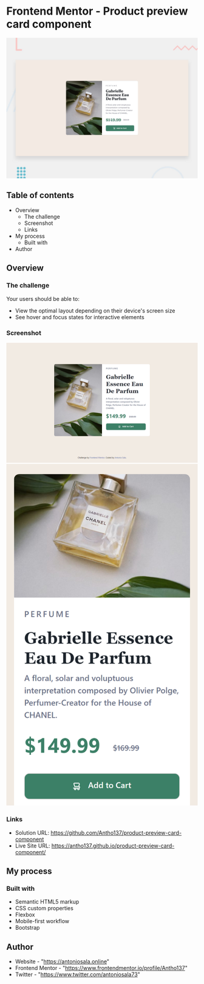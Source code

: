 # Frontend Mentor - Product preview card component

<img src="./images/desktop-preview.jpg" alt="desktop-preview">

## Table of contents

- Overview
  - The challenge
  - Screenshot
  - Links
- My process
  - Built with
- Author

## Overview

### The challenge

Your users should be able to: 

- View the optimal layout depending on their device's screen size
- See hover and focus states for interactive elements

### Screenshot

<img src="./images/screenshot-desktop.png" alt="screenshot-desktop">
<img src="./images/screenshot-mobile.png" alt="screenshot-mobile">

### Links

- Solution URL: https://github.com/Antho137/product-preview-card-component
- Live Site URL: https://antho137.github.io/product-preview-card-component/

## My process

### Built with

- Semantic HTML5 markup
- CSS custom properties
- Flexbox
- Mobile-first workflow
- Bootstrap

## Author

- Website - "https://antoniosala.online"
- Frontend Mentor - "https://www.frontendmentor.io/profile/Antho137"
- Twitter - "https://www.twitter.com/antoniosala73"
